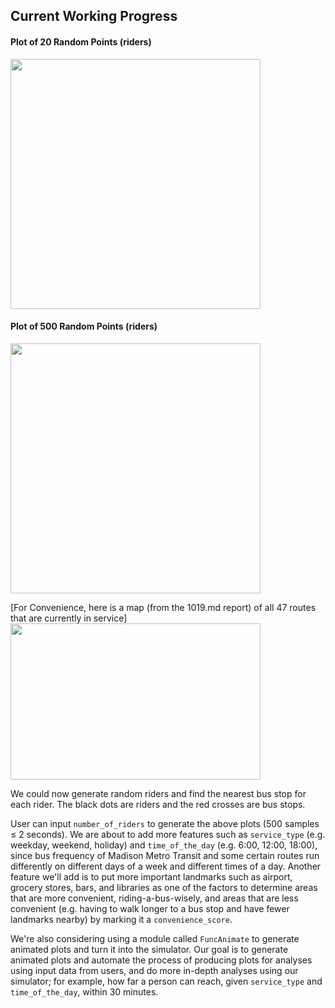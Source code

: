 ## Current Working Progress

#### Plot of 20 Random Points (riders)
<img src="https://i.imgur.com/RxN2bWx.png" align="center" width="400">

#### Plot of 500 Random Points (riders)
<img src="https://i.imgur.com/pe1ja98.jpg" align="center" width="400">


[For Convenience, here is a map (from the 1019.md report) of all 47 routes that are currently in service]
<img src="https://i.imgur.com/VVtHTYF.png" align="center" width="400" height="250">

We could now generate random riders and find the nearest bus stop for each rider. The black dots are riders and the red crosses are bus stops. 

User can input `number_of_riders` to generate the above plots (500 samples ≤ 2 seconds). We are about to add more features such as `service_type` (e.g. weekday, weekend, holiday) and `time_of_the_day` (e.g. 6:00, 12:00, 18:00), since bus frequency of Madison Metro Transit and some certain routes run differently on different days of a week and different times of a day. Another feature we'll add is to put more important landmarks such as airport, grocery stores, bars, and libraries as one of the factors to determine areas that are more convenient, riding-a-bus-wisely, and areas that are less convenient (e.g. having to walk longer to a bus stop and have fewer landmarks nearby) by marking it a `convenience_score`.

We're also considering using a module called `FuncAnimate` to generate animated plots and turn it into the simulator. Our goal is to generate animated plots and automate the process of producing plots for analyses using input data from users, and do more in-depth analyses using our simulator; for example, how far a person can reach, given `service_type` and `time_of_the_day`, within 30 minutes. 





